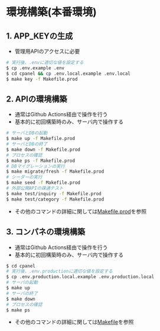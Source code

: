 # 環境構築(本番環境)

## 1. APP_KEYの生成

- 管理用APIのアクセスに必要

```bash
# 実行後、.envに適切な値を設定する
$ cp .env.example .env
$ cd cpanel && cp .env.local.example .env.local
$ make key -f Makefile.prod
```

## 2. APIの環境構築

- 通常はGithub Actions経由で操作を行う
- 基本的に初回構築時のみ、サーバ内で操作する

```bash
# サーバとDBの起動
$ make up -f Makefile.prod
# サーバとDBの終了
$ make down -f Makefile.prod
# プロセスの確認
$ make ps -f Makefile.prod
# DBマイグレーションの実行
$ make migrate/fresh -f Makefile.prod
# シーダーの実行
$ make seed -f Makefile.prod
# 外部公開APIの疎通テスト
$ make test/inquiry -f Makefile.prod
$ make test/category -f Makefile.prod
```

- その他のコマンドの詳細に関しては[Makefile.prod](../Makefile.prod)を参照

## 3. コンパネの環境構築

- 通常はGithub Actions経由で操作を行う
- 基本的に初回構築時のみ、サーバ内で操作する

```bash
$ cd cpanel
# 実行後、.env.productionに適切な値を設定する
$ cp .env.production.local.example .env.production.local
# サーバの起動
$ make up
# サーバの終了
$ make down
# プロセスの確認
$ make ps
```

- その他のコマンドの詳細に関しては[Makefile](../cpanel/Makefile)を参照
